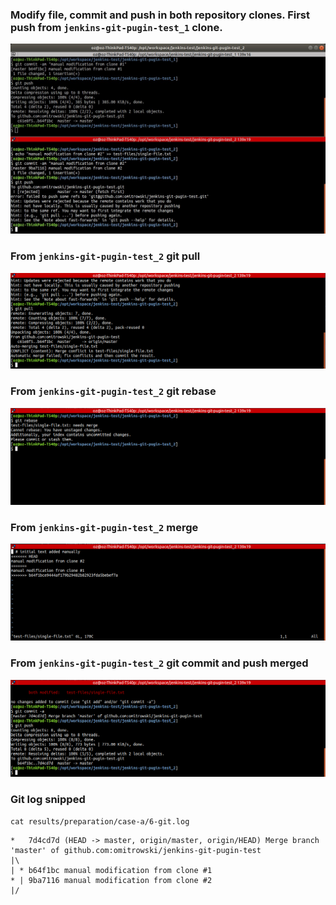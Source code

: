 ### Modify file, commit and push in both repository clones. First push from `jenkins-git-pugin-test_1` clone.
![1](1-git-commit-push.jpg)

### From `jenkins-git-pugin-test_2` git pull
![2](2-git-pull.jpg)

### From `jenkins-git-pugin-test_2` git rebase
![3](3-git-rebase.jpg)

### From `jenkins-git-pugin-test_2` merge
![4](4-vim-merge.jpg)

### From `jenkins-git-pugin-test_2` git commit and push merged
![5](5-git-commit-push.jpg)

### Git log snipped
`cat results/preparation/case-a/6-git.log`
```shell
*   7d4cd7d (HEAD -> master, origin/master, origin/HEAD) Merge branch 'master' of github.com:omitrowski/jenkins-git-pugin-test
|\
| * b64f1bc manual modification from clone #1
* | 9ba7116 manual modification from clone #2
|/
```
